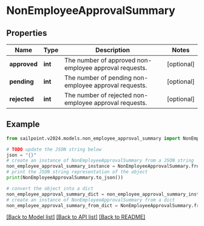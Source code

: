 # NonEmployeeApprovalSummary


## Properties

Name | Type | Description | Notes
------------ | ------------- | ------------- | -------------
**approved** | **int** | The number of approved non-employee approval requests. | [optional] 
**pending** | **int** | The number of pending non-employee approval requests. | [optional] 
**rejected** | **int** | The number of rejected non-employee approval requests. | [optional] 

## Example

```python
from sailpoint.v2024.models.non_employee_approval_summary import NonEmployeeApprovalSummary

# TODO update the JSON string below
json = "{}"
# create an instance of NonEmployeeApprovalSummary from a JSON string
non_employee_approval_summary_instance = NonEmployeeApprovalSummary.from_json(json)
# print the JSON string representation of the object
print(NonEmployeeApprovalSummary.to_json())

# convert the object into a dict
non_employee_approval_summary_dict = non_employee_approval_summary_instance.to_dict()
# create an instance of NonEmployeeApprovalSummary from a dict
non_employee_approval_summary_from_dict = NonEmployeeApprovalSummary.from_dict(non_employee_approval_summary_dict)
```
[[Back to Model list]](../README.md#documentation-for-models) [[Back to API list]](../README.md#documentation-for-api-endpoints) [[Back to README]](../README.md)


